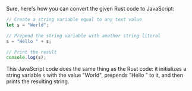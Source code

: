  Sure, here's how you can convert the given Rust code to JavaScript:

```javascript
// Create a string variable equal to any text value
let s = "World";

// Prepend the string variable with another string literal
s = "Hello " + s;

// Print the result
console.log(s);
```

This JavaScript code does the same thing as the Rust code: it initializes a string variable `s` with the value "World", prepends "Hello " to it, and then prints the resulting string.
